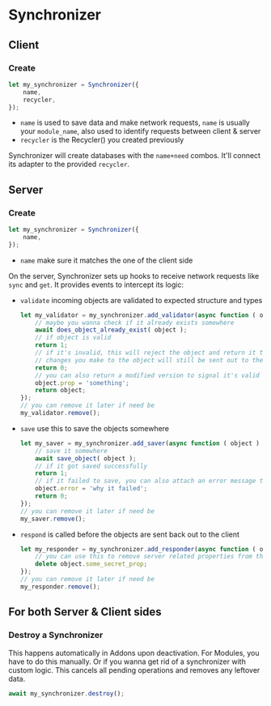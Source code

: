 # Synchronizer

## Client

### Create

```js
let my_synchronizer = Synchronizer({
    name,
    recycler,
});
```

* `name` is used to save data and make network requests, `name` is usually your `module_name`, also used to identify requests between client & server
* `recycler` is the Recycler() you created previously

Synchronizer will create databases with the `name+need` combos. It'll connect its adapter to the provided `recycler`.

## Server

### Create

```js
let my_synchronizer = Synchronizer({
    name,
});
```

* `name` make sure it matches the one of the client side

On the server, Synchronizer sets up hooks to receive network requests like `sync` and `get`.
It provides events to intercept its logic:

* `validate` incoming objects are validated to expected structure and types

	```js
	let my_validator = my_synchronizer.add_validator(async function ( object ) {
	    // maybe you wanna check if it already exists somewhere
	    await does_object_already_exist( object );
	    // if object is valid
	    return 1;
	    // if it's invalid, this will reject the object and return it to the client with a failed property
	    // changes you make to the object will still be sent out to the client
	    return 0;
	    // you can also return a modified version to signal it's valid
	    object.prop = 'something';
	    return object;
	});
	// you can remove it later if need be
	my_validator.remove();
	```

* `save` use this to save the objects somewhere

	```js
	let my_saver = my_synchronizer.add_saver(async function ( object ) {
	    // save it somewhere
	    await save_object( object );
	    // if it got saved successfully
	    return 1;
	    // if it failed to save, you can also attach an error message to the object
	    object.error = 'why it failed';
	    return 0;
	});
	// you can remove it later if need be
	my_saver.remove();
	```

* `respond` is called before the objects are sent back out to the client

	```js
	let my_responder = my_synchronizer.add_responder(async function ( object ) {
	    // you can use this to remove server related properties from the object
	    delete object.some_secret_prop;
	});
	// you can remove it later if need be
	my_responder.remove();
	```

	





## For both Server & Client sides

### Destroy a Synchronizer

This happens automatically in Addons upon deactivation.
For Modules, you have to do this manually. Or if you wanna get rid of a synchronizer with custom logic.
This cancels all pending operations and removes any leftover data.

```js
await my_synchronizer.destroy();
```

## 









